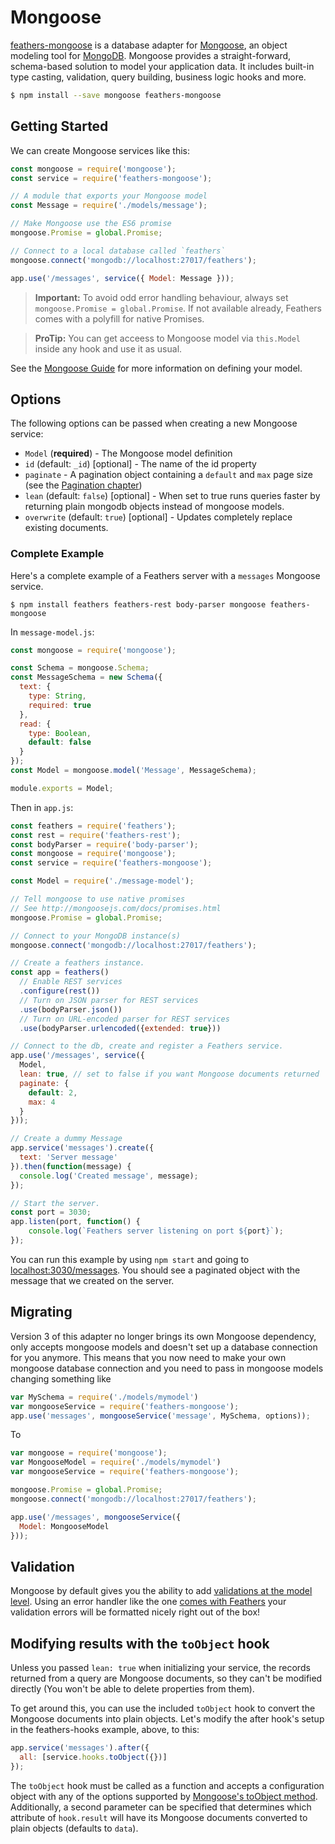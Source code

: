 # Mongoose

[feathers-mongoose](https://github.com/feathersjs/feathers-mongoose) is a database adapter for [Mongoose](http://mongoosejs.com/), an object modeling tool for [MongoDB](https://www.mongodb.org/). Mongoose provides a straight-forward, schema-based solution to model your application data. It includes built-in type casting, validation, query building, business logic hooks and more.

```bash
$ npm install --save mongoose feathers-mongoose
```

## Getting Started

We can create Mongoose services like this:

```js
const mongoose = require('mongoose');
const service = require('feathers-mongoose');

// A module that exports your Mongoose model
const Message = require('./models/message');

// Make Mongoose use the ES6 promise
mongoose.Promise = global.Promise;

// Connect to a local database called `feathers`
mongoose.connect('mongodb://localhost:27017/feathers');

app.use('/messages', service({ Model: Message }));
```

> __Important:__ To avoid odd error handling behaviour, always set `mongoose.Promise = global.Promise`. If not available already, Feathers comes with a polyfill for native Promises.

<!-- -->

> __ProTip:__ You can get acceess to Mongoose model via `this.Model` inside any hook and use it as usual.

See the [Mongoose Guide](http://mongoosejs.com/docs/guide.html) for more information on defining your model.

## Options

The following options can be passed when creating a new Mongoose service:

- `Model` (**required**) - The Mongoose model definition
- `id` (default: `_id`) [optional] - The name of the id property
- `paginate` - A pagination object containing a `default` and `max` page size (see the [Pagination chapter](pagination.md))
- `lean` (default: `false`) [optional] - When set to true runs queries faster by returning plain mongodb objects instead of mongoose models.
- `overwrite` (default: `true`) [optional] - Updates completely replace existing documents.

### Complete Example

Here's a complete example of a Feathers server with a `messages` Mongoose service.

```
$ npm install feathers feathers-rest body-parser mongoose feathers-mongoose
```

In `message-model.js`:

```js
const mongoose = require('mongoose');

const Schema = mongoose.Schema;
const MessageSchema = new Schema({
  text: {
    type: String,
    required: true
  },
  read: {
    type: Boolean,
    default: false
  }
});
const Model = mongoose.model('Message', MessageSchema);

module.exports = Model;
```

Then in `app.js`:

```js
const feathers = require('feathers');
const rest = require('feathers-rest');
const bodyParser = require('body-parser');
const mongoose = require('mongoose');
const service = require('feathers-mongoose');

const Model = require('./message-model');

// Tell mongoose to use native promises
// See http://mongoosejs.com/docs/promises.html
mongoose.Promise = global.Promise;

// Connect to your MongoDB instance(s)
mongoose.connect('mongodb://localhost:27017/feathers');

// Create a feathers instance.
const app = feathers()
  // Enable REST services
  .configure(rest())
  // Turn on JSON parser for REST services
  .use(bodyParser.json())
  // Turn on URL-encoded parser for REST services
  .use(bodyParser.urlencoded({extended: true}))

// Connect to the db, create and register a Feathers service.
app.use('/messages', service({
  Model,
  lean: true, // set to false if you want Mongoose documents returned
  paginate: {
    default: 2,
    max: 4
  }
}));

// Create a dummy Message
app.service('messages').create({
  text: 'Server message'
}).then(function(message) {
  console.log('Created message', message);
});

// Start the server.
const port = 3030;
app.listen(port, function() {
    console.log(`Feathers server listening on port ${port}`);
});
```

You can run this example by using `npm start` and going to [localhost:3030/messages](http://localhost:3030/messages). You should see a paginated object with the message that we created on the server.

## Migrating

Version 3 of this adapter no longer brings its own Mongoose dependency, only accepts mongoose models and doesn't set up a database connection for you anymore. This means that you now need to make your own mongoose database connection and you need to pass in mongoose models changing something like

```js
var MySchema = require('./models/mymodel')
var mongooseService = require('feathers-mongoose');
app.use('messages', mongooseService('message', MySchema, options));
```

To

```js
var mongoose = require('mongoose');
var MongooseModel = require('./models/mymodel')
var mongooseService = require('feathers-mongoose');

mongoose.Promise = global.Promise;
mongoose.connect('mongodb://localhost:27017/feathers');

app.use('/messages', mongooseService({
  Model: MongooseModel
}));
```

## Validation

Mongoose by default gives you the ability to add [validations at the model level](http://mongoosejs.com/docs/validation.html). Using an error handler like the one [comes with Feathers](https://github.com/feathersjs/feathers-errors/blob/master/src/error-handler.js) your validation errors will be formatted nicely right out of the box!

## Modifying results with the `toObject` hook

Unless you passed `lean: true` when initializing your service, the records returned from a query are Mongoose documents, so they can't be modified directly (You won't be able to delete properties from them).

To get around this, you can use the included `toObject` hook to convert the Mongoose documents into plain objects.  Let's modify the after hook's setup in the feathers-hooks example, above, to this:

```js
app.service('messages').after({
  all: [service.hooks.toObject({})]
});
```

The `toObject` hook must be called as a function and accepts a configuration object with any of the options supported by [Mongoose's toObject method](http://mongoosejs.com/docs/api.html#document_Document-toObject). Additionally, a second parameter can be specified that determines which attribute of `hook.result` will have its Mongoose documents converted to plain objects (defaults to `data`).
